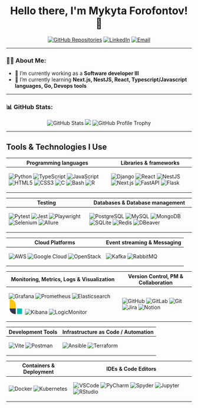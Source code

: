 <h1 align="center">Hello there, I'm Mykyta Forofontov! 👋</h1>

<p align="center">
  <a href="https://github.com/MForofontov?tab=repositories"><img src="https://img.shields.io/badge/-My%20Repos-181717?style=for-the-badge&logo=github" alt="GitHub Repositories"></a>
  <a href="https://www.linkedin.com/in/mykyta-forofontov-7128a31bb"><img src="https://img.shields.io/badge/-LinkedIn-0077B5?style=for-the-badge&logo=linkedin" alt="LinkedIn"></a>
  <a href="mailto:[mykyta_forofontov@hotmail.com]"><img src="https://img.shields.io/badge/-Email-c14438?style=for-the-badge&logo=Gmail&logoColor=white" alt="Email"></a>
</p>

---

### 👨‍💻 About Me:
- 🔭 I’m currently working as a **Software developer III**
- 🌱 I’m currently learning **Next.js, NestJS, React, Typescript/Javascript languages, Go, Devops tools**

---

### 📊 GitHub Stats:
<p align="center">
  <img src="https://github-readme-stats.vercel.app/api?username=MForofontov&show_icons=true&theme=radical&count_private=true&include_all_commits=true" alt="GitHub Stats" height="180em" />
  <img src="https://github-readme-stats.vercel.app/api/top-langs/?username=MForofontov&layout=compact&theme=radical&langs_count=10" height="180em" />
  <img src="https://github-profile-trophy.vercel.app/?username=MForofontov&theme=onedark&title=Commits,PullRequest,Reviews,Issues,Experience,Stars,Repositories,Followers" alt="GitHub Profile Trophy">
</p>

---
## **Tools & Technologies I Use**

| **Programming languages** | **Libraries & frameworks** |
|----------------------------|-----------------------------|
| <p><img src="https://cdn.jsdelivr.net/gh/devicons/devicon/icons/python/python-original.svg" width="40" height="40" alt="Python" /> <img src="https://cdn.jsdelivr.net/gh/devicons/devicon/icons/typescript/typescript-original.svg" width="40" height="40" alt="TypeScript" /> <img src="https://cdn.jsdelivr.net/gh/devicons/devicon/icons/javascript/javascript-original.svg" width="40" height="40" alt="JavaScript" /> <img src="https://cdn.jsdelivr.net/gh/devicons/devicon/icons/html5/html5-original.svg" width="40" height="40" alt="HTML5" /> <img src="https://cdn.jsdelivr.net/gh/devicons/devicon/icons/css3/css3-original.svg" width="40" height="40" alt="CSS3" /> <img src="https://cdn.jsdelivr.net/gh/devicons/devicon/icons/c/c-original.svg" width="40" height="40" alt="C" /> <img src="https://cdn.jsdelivr.net/gh/devicons/devicon/icons/bash/bash-original.svg" width="40" height="40" alt="Bash" /> <img src="https://cdn.jsdelivr.net/gh/devicons/devicon/icons/r/r-original.svg" width="40" height="40" alt="R" /></p> | <p><img src="https://cdn.jsdelivr.net/gh/devicons/devicon/icons/django/django-plain.svg" width="40" height="40" alt="Django" /> <img src="https://cdn.jsdelivr.net/gh/devicons/devicon/icons/react/react-original.svg" width="40" height="40" alt="React" /> <img src="https://nestjs.com/img/logo-small.svg" width="40" height="40" alt="NestJS" /> <img src="https://cdn.jsdelivr.net/gh/devicons/devicon/icons/nextjs/nextjs-original.svg" width="40" height="40" alt="Next.js" /> <img src="https://cdn.jsdelivr.net/gh/devicons/devicon/icons/fastapi/fastapi-original.svg" width="40" height="40" alt="FastAPI" /> <img src="https://cdn.jsdelivr.net/gh/devicons/devicon/icons/flask/flask-original.svg" width="40" height="40" alt="Flask" /></p> |

| **Testing** | **Databases & Database management** |
|-------------|--------------------------------------|
| <p><img src="https://cdn.jsdelivr.net/gh/devicons/devicon/icons/pytest/pytest-original.svg" width="40" height="40" alt="Pytest" /> <img src="https://cdn.jsdelivr.net/gh/devicons/devicon/icons/jest/jest-plain.svg" width="40" height="40" alt="Jest" /> <img src="https://playwright.dev/img/playwright-logo.svg" width="40" height="40" alt="Playwright" /> <img src="https://cdn.jsdelivr.net/gh/devicons/devicon/icons/selenium/selenium-original.svg" width="40" height="40" alt="Selenium" /> <img src="https://avatars.githubusercontent.com/u/5879127?s=200&v=4" width="40" height="40" alt="Allure" /></p> | <p><img src="https://cdn.jsdelivr.net/gh/devicons/devicon/icons/postgresql/postgresql-original.svg" width="40" height="40" alt="PostgreSQL" /> <img src="https://cdn.jsdelivr.net/gh/devicons/devicon/icons/mysql/mysql-original.svg" width="40" height="40" alt="MySQL" /> <img src="https://cdn.jsdelivr.net/gh/devicons/devicon/icons/mongodb/mongodb-original.svg" width="40" height="40" alt="MongoDB" /> <img src="https://cdn.jsdelivr.net/gh/devicons/devicon/icons/sqlite/sqlite-original.svg" width="40" height="40" alt="SQLite" /> <img src="https://cdn.jsdelivr.net/gh/devicons/devicon/icons/redis/redis-original.svg" width="40" height="40" alt="Redis" /> <img src="https://cdn.jsdelivr.net/gh/devicons/devicon/icons/dbeaver/dbeaver-original.svg" width="40" height="40" alt="DBeaver" /></p> |

| **Cloud Platforms** | **Event streaming & Messaging** |
|----------------------|---------------------------------|
| <p><img src="https://raw.githubusercontent.com/gilbarbara/logos/main/logos/aws.svg" width="40" height="40" alt="AWS" /> <img src="https://raw.githubusercontent.com/gilbarbara/logos/main/logos/google-cloud.svg" width="40" height="40" alt="Google Cloud" /> <img src="https://cdn.simpleicons.org/openstack/ED1944" width="40" height="40" alt="OpenStack" /></p> | <p><img src="https://cdn.jsdelivr.net/gh/devicons/devicon/icons/apachekafka/apachekafka-original.svg" width="40" height="40" alt="Kafka" /> <img src="https://cdn.jsdelivr.net/gh/devicons/devicon/icons/rabbitmq/rabbitmq-original.svg" width="40" height="40" alt="RabbitMQ" /></p> |

| **Monitoring, Metrics, Logs & Visualization** | **Version Control, PM & Collaboration** |
|-----------------------------------------------|------------------------------------------|
| <p><img src="https://cdn.jsdelivr.net/gh/devicons/devicon/icons/grafana/grafana-original.svg" width="40" height="40" alt="Grafana" /> <img src="https://cdn.jsdelivr.net/gh/devicons/devicon/icons/prometheus/prometheus-original.svg" width="40" height="40" alt="Prometheus" /> <img src="https://cdn.jsdelivr.net/gh/devicons/devicon/icons/elasticsearch/elasticsearch-original.svg" width="40" height="40" alt="Elasticsearch" /> <img src="https://raw.githubusercontent.com/devicons/devicon/master/icons/logstash/logstash-original.svg" width="40" height="40" alt="Logstash" /> <img src="https://cdn.jsdelivr.net/gh/devicons/devicon/icons/kibana/kibana-original.svg" width="40" height="40" alt="Kibana" /> <img src="https://svgmix.com/uploads/71c5b8-logicmonitor.svg" width="40" height="40" alt="LogicMonitor" /></p> | <p><img src="https://cdn.jsdelivr.net/gh/devicons/devicon/icons/github/github-original.svg" width="40" height="40" alt="GitHub" /> <img src="https://cdn.jsdelivr.net/gh/devicons/devicon/icons/gitlab/gitlab-original.svg" width="40" height="40" alt="GitLab" /> <img src="https://cdn.jsdelivr.net/gh/devicons/devicon/icons/git/git-original.svg" width="40" height="40" alt="Git" /> <img src="https://cdn.jsdelivr.net/gh/devicons/devicon/icons/jira/jira-original.svg" width="40" height="40" alt="Jira" /> <img src="https://cdn.jsdelivr.net/gh/devicons/devicon/icons/notion/notion-original.svg" width="40" height="40" alt="Notion" /></p> |

| **Development Tools** | **Infrastructure as Code / Automation** |
|------------------------|------------------------------------------|
| <p><img src="https://cdn.jsdelivr.net/gh/devicons/devicon/icons/vite/vite-original.svg" width="40" height="40" alt="Vite" /> <img src="https://cdn.jsdelivr.net/gh/devicons/devicon/icons/postman/postman-original.svg" width="40" height="40" alt="Postman" /></p> | <p><img src="https://cdn.jsdelivr.net/gh/devicons/devicon/icons/ansible/ansible-original.svg" width="40" height="40" alt="Ansible" /> <img src="https://cdn.jsdelivr.net/gh/devicons/devicon/icons/terraform/terraform-original.svg" width="40" height="40" alt="Terraform" /></p> |

| **Containers & Deployment** | **IDEs & Code Editors** |
|------------------------------|--------------------------|
| <p><img src="https://cdn.jsdelivr.net/gh/devicons/devicon/icons/docker/docker-original.svg" width="40" height="40" alt="Docker" /> <img src="https://cdn.jsdelivr.net/gh/devicons/devicon/icons/kubernetes/kubernetes-plain.svg" width="40" height="40" alt="Kubernetes" /></p> | <p><img src="https://cdn.jsdelivr.net/gh/devicons/devicon/icons/vscode/vscode-original.svg" width="40" height="40" alt="VSCode" /> <img src="https://cdn.jsdelivr.net/gh/devicons/devicon/icons/pycharm/pycharm-original.svg" width="40" height="40" alt="PyCharm" /> <img src="https://cdn.jsdelivr.net/gh/devicons/devicon/icons/spyder/spyder-original.svg" width="40" height="40" alt="Spyder" /> <img src="https://cdn.jsdelivr.net/gh/devicons/devicon/icons/jupyter/jupyter-original.svg" width="40" height="40" alt="Jupyter" /> <img src="https://cdn.jsdelivr.net/gh/devicons/devicon/icons/rstudio/rstudio-original.svg" width="40" height="40" alt="RStudio" /></p> |

